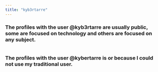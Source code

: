 ```yaml
---
title: "kyb3rtarre"
---
```

### The profiles with the user @kyb3rtarre are usually public, some are focused on technology and others are focused on any subject.
![]()
### The profiles with the user @kybertarre is or because I could not use my traditional user.
